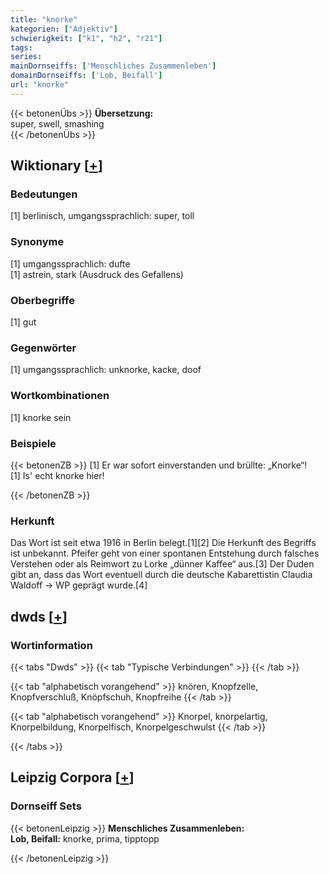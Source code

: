 ```yaml
---
title: "knorke"
kategorien: ["Adjektiv"]
schwierigkeit: ["k1", "h2", "r21"]
tags:
series:
mainDornseiffs: ['Menschliches Zusammenleben']
domainDornseiffs: ['Lob, Beifall']
url: "knorke"
---
```


{{< betonenÜbs >}}
**Übersetzung:**  
super, swell, smashing  
{{< /betonenÜbs >}}

## Wiktionary [[+](https://de.wiktionary.org/wiki/knorke)]

### Bedeutungen
[1] berlinisch, umgangssprachlich: super, toll  

### Synonyme
[1] umgangssprachlich: dufte  
[1] astrein, stark (Ausdruck des Gefallens)  

### Oberbegriffe
[1] gut  

### Gegenwörter
[1] umgangssprachlich: unknorke, kacke, doof  

### Wortkombinationen
[1] knorke sein  

### Beispiele
{{< betonenZB >}}
[1] Er war sofort einverstanden und brüllte: „Knorke“!  
[1] Is' echt knorke hier!  

{{< /betonenZB >}}
### Herkunft
Das Wort ist seit etwa 1916 in Berlin belegt.[1][2] Die Herkunft des Begriffs ist unbekannt. Pfeifer geht von einer spontanen Entstehung durch falsches Verstehen oder als Reimwort zu Lorke „dünner Kaffee“ aus.[3] Der Duden gibt an, dass das Wort eventuell durch die deutsche Kabarettistin Claudia Waldoff → WP geprägt wurde.[4]  



## dwds [[+](https://www.dwds.de/wb/knorke)]

### Wortinformation
{{< tabs "Dwds" >}}
{{< tab "Typische Verbindungen" >}}
{{< /tab >}}

{{< tab "alphabetisch vorangehend" >}}
knören, Knopfzelle, Knopfverschluß, Knöpfschuh, Knopfreihe
{{< /tab >}}

{{< tab "alphabetisch vorangehend" >}}
Knorpel, knorpelartig, Knorpelbildung, Knorpelfisch, Knorpelgeschwulst
{{< /tab >}}

{{< /tabs >}}

## Leipzig Corpora [[+](https://corpora.uni-leipzig.de/en/res?word=knorke&corpusId=deu_newscrawl-public_2018)]

### Dornseiff Sets
{{< betonenLeipzig >}}
**Menschliches Zusammenleben:**  
**Lob, Beifall:** knorke, prima, tipptopp  

{{< /betonenLeipzig >}}
